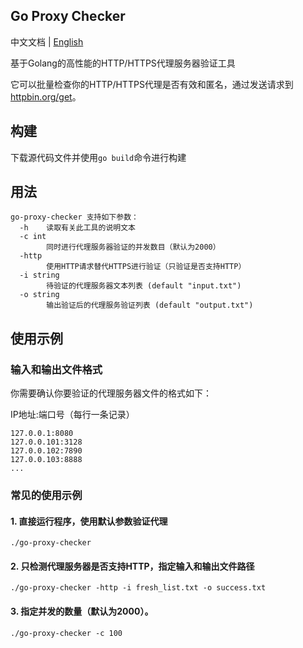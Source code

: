 ## Go Proxy Checker

中文文档 | [English](https://github.com/titanhw/go-proxy-checker)

基于Golang的高性能的HTTP/HTTPS代理服务器验证工具

它可以批量检查你的HTTP/HTTPS代理是否有效和匿名，通过发送请求到[httpbin.org/get](https://httpbin.org/get)。

## 构建

下载源代码文件并使用`go build`命令进行构建

## 用法

```shell
go-proxy-checker 支持如下参数：
  -h    读取有关此工具的说明文本
  -c int
        同时进行代理服务器验证的并发数目（默认为2000）
  -http
        使用HTTP请求替代HTTPS进行验证（只验证是否支持HTTP）
  -i string
        待验证的代理服务器文本列表 (default "input.txt")
  -o string
        输出验证后的代理服务验证列表 (default "output.txt")
```

## 使用示例

### 输入和输出文件格式

你需要确认你要验证的代理服务器文件的格式如下：

IP地址:端口号（每行一条记录）

```
127.0.0.1:8080
127.0.0.101:3128
127.0.0.102:7890
127.0.0.103:8888
...
```

### 常见的使用示例

#### 1. 直接运行程序，使用默认参数验证代理 

```shell
./go-proxy-checker
```

#### 2. 只检测代理服务器是否支持HTTP，指定输入和输出文件路径

```shell
./go-proxy-checker -http -i fresh_list.txt -o success.txt
```

#### 3. 指定并发的数量（默认为2000）。

```shell
./go-proxy-checker -c 100
```

